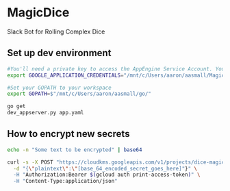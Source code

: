 # MagicDice

Slack Bot for Rolling Complex Dice

## Set up dev environment

```bash
#You'll need a private key to access the AppEngine Service Account. You probably don't have this
export GOOGLE_APPLICATION_CREDENTIALS="/mnt/c/Users/aaron/aasmall/MagicDice/sa.json"

#Set your GOPATH to your workspace
export GOPATH=$"/mnt/c/Users/aaron/aasmall/go/"

go get
dev_appserver.py app.yaml
```

## How to encrypt new secrets

```bash
echo -n "Some text to be encrypted" | base64

curl -s -X POST "https://cloudkms.googleapis.com/v1/projects/dice-magic/locations/global/keyRings/DiceMagic/cryptoKeys/SlackBotKeyKEK/cryptoKeyVersions/1:encrypt" \
  -d "{\"plaintext\":\"[base_64_encoded_secret_goes_here]"}" \
  -H "Authorization:Bearer $(gcloud auth print-access-token)" \
  -H "Content-Type:application/json"
```